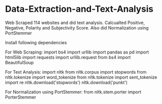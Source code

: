 # Data-Extraction-and-Text-Analysis

Web Scraped 114 websites and did text analysis.
Calcualted Positive, Negative, Polarity and Subjectivity Score.
Also did Normalization using PortStemmer

Install following dependencies

For Web Scraping:
import bs4 
import urllib
import pandas as pd
import html5lib
import requests
import urllib.request
from bs4 import BeautifulSoup

For Text Analysis:
import nltk
from nltk.corpus import stopwords
from nltk.tokenize import word_tokenize
from nltk.tokenize import sent_tokenize
import re
nltk.download('stopwords')
nltk.download('punkt')

For Normalization using PortStemmer:
from nltk.stem.porter import PorterStemmer
